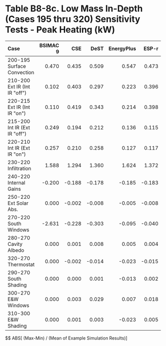 # Table B8-8c. Low Mass In-Depth (Cases 195 thru 320) Sensitivity Tests - Peak Heating (kW)
| Case                          | BSIMAC 9 |    CSE |   DeST | EnergyPlus |  ESP-r | TRNSYS |     |    Min |    Max |   Mean | Dev % $$ |     | TestSoftware1 | 
|:----------------------------- | --------:| ------:| ------:| ----------:| ------:| ------:| ---:| ------:| ------:| ------:| --------:| ---:| -------------:| 
| 200-195 Surface Convection    |    0.470 |  0.435 |  0.509 |      0.547 |  0.473 |  0.557 |     |  0.435 |  0.557 |  0.499 |     24.4 |     |         0.547 | 
| 210-200 Ext IR (Int IR "off") |    0.102 |  0.403 |  0.297 |      0.223 |  0.396 |  0.397 |     |  0.102 |  0.403 |  0.303 |     99.3 |     |         0.224 | 
| 220-215 Ext IR (Int IR "on")  |    0.110 |  0.419 |  0.343 |      0.214 |  0.398 |  0.389 |     |  0.110 |  0.419 |  0.312 |     99.1 |     |         0.214 | 
| 215-200 Int IR (Ext IR "off") |    0.249 |  0.194 |  0.212 |      0.136 |  0.115 |  0.137 |     |  0.115 |  0.249 |  0.174 |     77.1 |     |         0.137 | 
| 220-210 Int IR (Ext IR "on")  |    0.257 |  0.210 |  0.258 |      0.127 |  0.117 |  0.129 |     |  0.117 |  0.258 |  0.183 |     77.0 |     |         0.127 | 
| 230-220 Infiltration          |    1.588 |  1.294 |  1.360 |      1.624 |  1.372 |  1.437 |     |  1.294 |  1.624 |  1.446 |     22.9 |     |         1.624 | 
| 240-220 Internal Gains        |   -0.200 | -0.188 | -0.178 |     -0.185 | -0.183 | -0.185 |     | -0.200 | -0.178 | -0.187 |     11.8 |     |        -0.185 | 
| 250-220 Ext Solar Abs.        |    0.000 | -0.002 | -0.008 |     -0.005 | -0.008 | -0.004 |     | -0.008 |  0.000 | -0.005 |    176.8 |     |        -0.005 | 
| 270-220 South Windows         |   -2.631 | -0.228 | -0.303 |     -0.095 | -0.040 | -0.035 |     | -2.631 | -0.035 | -0.555 |    467.3 |     |        -0.095 | 
| 280-270 Cavity Albedo         |    0.000 |  0.001 |  0.008 |      0.005 |  0.004 |  0.005 |     |  0.000 |  0.008 |  0.004 |    202.6 |     |         0.005 | 
| 320-270 Thermostat            |    0.000 | -0.002 | -0.014 |     -0.023 | -0.015 | -0.010 |     | -0.023 |  0.000 | -0.011 |    216.0 |     |        -0.024 | 
| 290-270 South Shading         |    0.000 |  0.000 |  0.001 |     -0.013 |  0.002 |  0.000 |     | -0.013 |  0.002 | -0.002 |    915.7 |     |        -0.014 | 
| 300-270 E&W Windows           |    0.000 |  0.003 |  0.029 |      0.007 |  0.018 |  0.010 |     |  0.000 |  0.029 |  0.011 |    261.3 |     |         0.006 | 
| 310-300 E&W Shading           |    0.000 |  0.001 |  0.003 |     -0.023 |  0.005 |  0.003 |     | -0.023 |  0.005 | -0.002 |   1453.9 |     |        -0.023 | 

$$ ABS[ (Max-Min) / (Mean of Example Simulation Results)]


